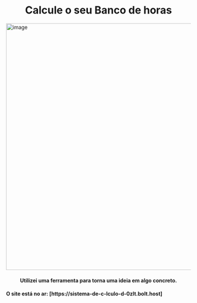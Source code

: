 
<h1 align="center">Calcule o seu Banco de horas</h1>
<img width="1324" height="672" alt="image" src="https://github.com/user-attachments/assets/6167e60f-4aa6-4713-b092-2336e2aeef15" />
 

<h4 align="center"> Utilizei uma ferramenta para torna uma ideia em algo concreto.</h4>
<h4> O site está no ar: [https://sistema-de-c-lculo-d-0zlt.bolt.host]</h4>
